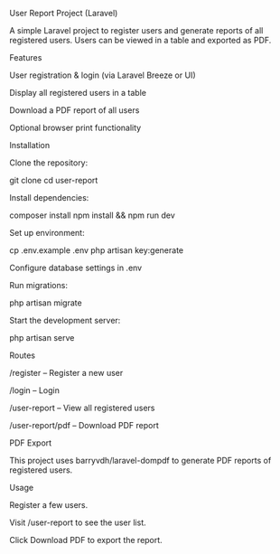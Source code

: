 User Report Project (Laravel)

A simple Laravel project to register users and generate reports of all registered users. Users can be viewed in a table and exported as PDF.

Features

User registration & login (via Laravel Breeze or UI)

Display all registered users in a table

Download a PDF report of all users

Optional browser print functionality

Installation

Clone the repository:

git clone <your-repo-url>
cd user-report


Install dependencies:

composer install
npm install && npm run dev


Set up environment:

cp .env.example .env
php artisan key:generate


Configure database settings in .env

Run migrations:

php artisan migrate


Start the development server:

php artisan serve

Routes

/register – Register a new user

/login – Login

/user-report – View all registered users

/user-report/pdf – Download PDF report

PDF Export

This project uses barryvdh/laravel-dompdf
 to generate PDF reports of registered users.

Usage

Register a few users.

Visit /user-report to see the user list.

Click Download PDF to export the report.